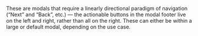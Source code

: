 These are modals that require a linearly directional paradigm of navigation
(&ldquo;Next&rdquo; and &ldquo;Back&rdquo;, etc.) &mdash; the actionable
buttons in the modal footer live on the left and right, rather than all on the
right. These can either be within a large or default modal, depending on the
use case.


